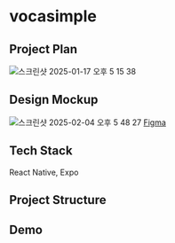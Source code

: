 # vocasimple
## Project Plan
![스크린샷 2025-01-17 오후 5 15 38](https://github.com/user-attachments/assets/efb94bef-9589-4ce3-9690-e863b2ac202b)
## Design Mockup
![스크린샷 2025-02-04 오후 5 48 27](https://github.com/user-attachments/assets/2336b446-ff97-4b67-a3ec-b8aa19709fb0)
[Figma](https://www.figma.com/design/QbZjHleZ7TQsKJykq6r4TE/galileo-ai?node-id=0-1&p=f&t=yrK1cRTWGtxtfijw-0)
## Tech Stack
React Native, Expo
## Project Structure
## Demo
